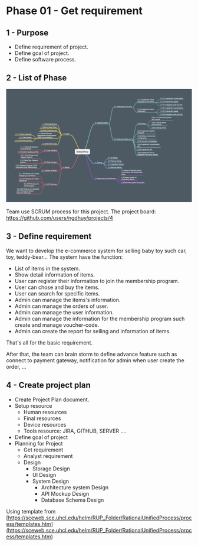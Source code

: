 # Phase 01 - Get requirement

## 1 - Purpose

- Define requirement of project. 
- Define goal of project.
- Define software process.

## 2 - List of Phase

![list of phase](./images/img_01.png)

Team use SCRUM process for this project.
The project board: https://github.com/users/ngdhuy/projects/4

## 3 - Define requirement

We want to develop the e-commerce system for selling baby toy such car, toy, teddy-bear... The system have the function:

* List of items in the system. 
* Show detail information of items.
* User can register their information to join the membership program. 
* User can chose and buy the items.
* User can search for specific items.
* Admin can manage the items's information.
* Admin can manage the orders of user. 
* Admin can manage the user information.
* Admin can manage the information for the membership program such create and manage voucher-code.
* Admin can create the report for selling and information of items.

That's all for the basic requirement. 

After that, the team can brain storm to define advance feature such as connect to payment gateway, notification for admin when user create the order, ...

## 4 - Create project plan

* Create Project Plan document. 
* Setup resource
    * Human resources
    * Final resources
    * Device resources
    * Tools resource: JIRA, GITHUB, SERVER ....
* Define goal of project 
* Planning for Project
    * Get requirement 
    * Analyst requirement 
    * Design
        * Storage Design
        * UI Design 
        * System Design
            * Architecture system Design
            * API Mockup Design 
            * Database Schema Design

Using template from [https://sceweb.sce.uhcl.edu/helm/RUP_Folder/RationalUnifiedProcess/process/templates.htm](https://sceweb.sce.uhcl.edu/helm/RUP_Folder/RationalUnifiedProcess/process/templates.htm)